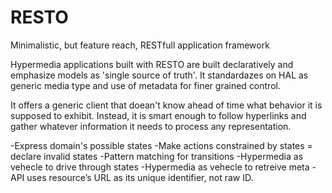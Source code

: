 RESTO 
==========================

Minimalistic, but feature reach, RESTfull application framework

Hypermedia applications built with RESTO are built declaratively
and emphasize models as 'single source of truth'.
It standardazes on HAL as generic media type and use of metadata 
for finer grained control.

It offers a generic client that doean't know ahead of time what 
behavior it is supposed to exhibit.
Instead, it is smart enough to follow hyperlinks and gather whatever 
information it needs to process any representation.

-Express domain's possible states
-Make actions constrained by states = declare invalid states
-Pattern matching for transitions
-Hypermedia as vehecle to drive through states
-Hypermedia as vehecle to retreive meta
-API uses resource’s URL as its unique identifier, not raw ID.


